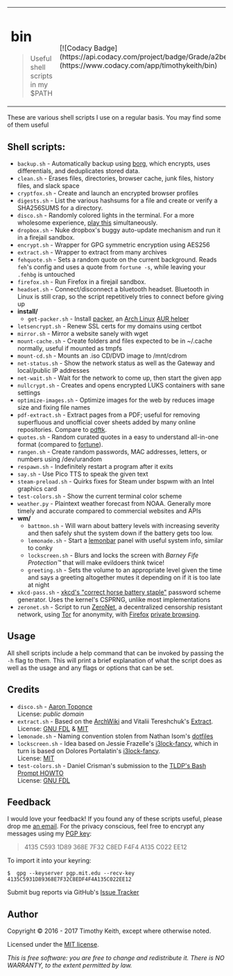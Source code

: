 <table>
    <tr>
        <td>
            <h1>bin</h1>
            <blockquote>
                Useful shell scripts in my $PATH
            </blockquote>
        </td><td>
            [![Codacy Badge](https://api.codacy.com/project/badge/Grade/a2be672889a848609315c6173ebd7766)](https://www.codacy.com/app/timothykeith/bin)
        </td>
    </tr>
</table>

These are various shell scripts I use on a regular basis. You may find some of
them useful

## Shell scripts:

* `backup.sh` - Automatically backup using [borg](https://borgbackup.readthedocs.io/en/stable/),
  which encrypts, uses differentials, and deduplicates stored data.
* `clean.sh` - Erases files, directories, browser cache, junk files, history files,
   and slack space
* `cryptfox.sh` - Create and launch an encrypted browser profiles
* `digests.sh` - List the various hashsums for a file and create or verify a
  SHA256SUMS for a directory.
* `disco.sh` - Randomly colored lights in the terminal. For a more wholesome
   experience, [play this](https://www.youtube.com/watch?v=A_sY2rjxq6M)
   simultaneously.
* `dropbox.sh` - Nuke dropbox's buggy auto-update mechanism and run it in a
  firejail sandbox.
* `encrypt.sh` - Wrapper for GPG symmetric encryption using AES256
* `extract.sh` - Wrapper to extract from many archives
* `fehquote.sh` - Sets a random quote on the current background. Reads `feh`'s
  config and uses a quote from `fortune -s`, while leaving your `.fehbg` is
  untouched
* `firefox.sh` - Run Firefox in a firejail sandbox.
* `headset.sh` - Connect/disconnect a bluetooth headset. Bluetooth in Linux is
  still crap, so the script repetitively tries to connect before giving up
* **install/**
    * `get-packer.sh` - Install [packer](https://aur.archlinux.org/packages/packer/),
      an [Arch Linux](https://www.archlinux.org/) [AUR helper](https://wiki.archlinux.org/index.php/AUR_helpers)
* `letsencrypt.sh` - Renew SSL certs for my domains using certbot
* `mirror.sh` - Mirror a website sanely with wget
* `mount-cache.sh` - Create folders and files expected to be in ~/.cache normally,
   useful if mounted as tmpfs
* `mount-cd.sh` - Mounts an .iso CD/DVD image to /mnt/cdrom
* `net-status.sh` - Show the network status as well as the Gateway and local/public
  IP addresses
* `net-wait.sh` - Wait for the network to come up, then start the given app
* `nullcrypt.sh` - Creates and opens encrypted LUKS containers with sane settings
* `optimize-images.sh` - Optimize images for the web by reduces image size and fixing
   file names
* `pdf-extract.sh` - Extract pages from a PDF; useful for removing superfluous and
  unofficial cover sheets added by many online repositories. Compare to
  [pdftk](https://linux.die.net/man/1/pdftk).
* `quotes.sh` - Random curated quotes in a easy to understand all-in-one format (compared to [fortune](https://en.wikipedia.org/wiki/Fortune_%28Unix%29)).
* `rangen.sh` - Create random passwords, MAC addresses, letters, or numbers using
  /dev/urandom
* `respawn.sh` - Indefinitely restart a program after it exits
* `say.sh` - Use Pico TTS to speak the given text
* `steam-preload.sh` - Quirks fixes for Steam under bspwm with an Intel graphics card
* `test-colors.sh` - Show the current terminal color scheme
* `weather.py` - Plaintext weather forecast from NOAA. Generally more timely and
  accurate compared to commercial websites and APIs
* **wm/**
    * `battmon.sh` - Will warn about battery levels with increasing severity and
      then safely shut the system down if the battery gets too low.
    * `lemonade.sh` - Start a [lemonbar](https://github.com/LemonBoy/bar) panel
      with useful system info, similar to conky
    * `lockscreen.sh` - Blurs and locks the screen with *Barney Fife
      Protection&trade;*
      that will make evildoers think twice!
    * `greeting.sh` - Sets the volume to an appropriate level given the time and
      says a greeting
      altogether mutes it depending on if it is too late at night
* `xkcd-pass.sh` - [xkcd's "correct horse battery staple"](https://xkcd.com/936/)
  password scheme generator. Uses the kernel's CSPRNG, unlike most
  implementations
* `zeronet.sh` - Script to run [ZeroNet](https://zeronet.io/), a decentralized
  censorship resistant network, using [Tor](https://www.torproject.org/) for
  anonymity, with [Firefox](https://www.mozilla.org/en-US/firefox/new/) [private browsing](https://support.mozilla.org/t5/Protect-your-privacy/Private-Browsing-Use-Firefox-without-saving-history/ta-p/4473).


## Usage
All shell scripts include a help command that can be invoked by passing the `-h`
flag to them. This will print a brief explanation of what the script does as well
as the usage and any flags or options that can be set.


## Credits

* `disco.sh` - [Aaron Toponce](https://pthree.org/2016/01/21/using-your-monitors-as-a-cryptographically-secure-pseudorandom-number-generator/)  
  License: *public domain*
* `extract.sh` - Based on the [ArchWiki](https://wiki.archlinux.org/index.php/Bash/Functions#Extract)
  and Vitalii Tereshchuk's [Extract](https://github.com/xvoland/Extract).  
  License: [GNU FDL](https://www.gnu.org/copyleft/fdl.html) & [MIT](https://opensource.org/licenses/MIT)
* `lemonade.sh` - Naming convention stolen from Nathan Isom's [dotfiles](https://github.com/neeasade/dotfiles)
* `lockscreen.sh` - Idea based on Jessie Frazelle's [i3lock-fancy](https://github.com/jessfraz/dotfiles/blob/master/bin/fancy-i3lock),
which in turn is based on Dolores Portalatin's [i3lock-fancy](https://github.com/meskarune/i3lock-fancy).  
License: [MIT](https://opensource.org/licenses/MIT)
* `test-colors.sh` - Daniel Crisman's submission to the [TLDP's Bash Prompt HOWTO](http://tldp.org/HOWTO/Bash-Prompt-HOWTO/x329.html)  
  License: [GNU FDL](https://www.gnu.org/copyleft/fdl.html)


## Feedback
I would love your feedback! If you found any of these scripts useful, please
drop me [an email](mailto:timothykeith@gmail.com). For the privacy conscious,
feel free to encrypt any messages using my [PGP key](http://pgp.mit.edu/pks/lookup?op=vindex&fingerprint=on&search=0xF4F4A135C022EE12):

> 4135 C593 1D89 368E 7F32 C8ED F4F4 A135 C022 EE12

To import it into your keyring:
```console
$  gpg --keyserver pgp.mit.edu --recv-key 4135C5931D89368E7F32C8EDF4F4A135C022EE12
```

Submit bug reports via GitHub's [Issue Tracker](https://github.com/keithieopia/bin/issues)


## Author
Copyright &copy; 2016 - 2017 Timothy Keith, except where otherwise noted.

Licensed under the [MIT license](https://github.com/keithieopia/bin/blob/master/LICENSE).

*This is free software: you are free to change and redistribute it. There is NO
WARRANTY, to the extent permitted by law.*
